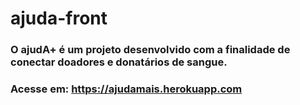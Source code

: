 # ajuda-front

### O ajudA+ é um projeto desenvolvido com a finalidade de conectar doadores e donatários de sangue.
### Acesse em: https://ajudamais.herokuapp.com
